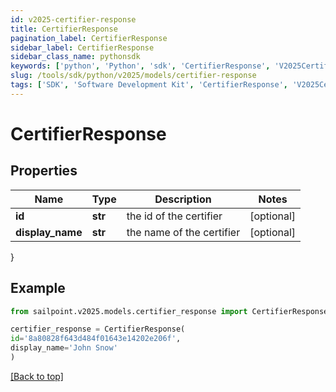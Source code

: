 ```yaml
---
id: v2025-certifier-response
title: CertifierResponse
pagination_label: CertifierResponse
sidebar_label: CertifierResponse
sidebar_class_name: pythonsdk
keywords: ['python', 'Python', 'sdk', 'CertifierResponse', 'V2025CertifierResponse'] 
slug: /tools/sdk/python/v2025/models/certifier-response
tags: ['SDK', 'Software Development Kit', 'CertifierResponse', 'V2025CertifierResponse']
---
```


# CertifierResponse


## Properties

Name | Type | Description | Notes
------------ | ------------- | ------------- | -------------
**id** | **str** | the id of the certifier | [optional] 
**display_name** | **str** | the name of the certifier | [optional] 
}

## Example

```python
from sailpoint.v2025.models.certifier_response import CertifierResponse

certifier_response = CertifierResponse(
id='8a80828f643d484f01643e14202e206f',
display_name='John Snow'
)

```
[[Back to top]](#) 

